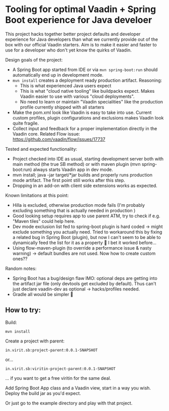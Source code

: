 # Tooling for optimal Vaadin + Spring Boot experience for Java develoer

This project hacks together better project defaults and developer experience for Java developers than what we currently provide out of the box with our official Vaadin starters. Aim is to make it easier and faster to use for a developer who don't yet know the quirks of Vaadin.

Design goals of the project:

 * A Spring Boot app started from IDE or via `mvn spring-boot:run` should automatically end up in development mode.
 * `mvn install` creates a deployment ready production artifact. Reasoning:
   * This is what experienced Java users expect
   * This is what "cloud native tooling" like buildpacks expect. Makes Vaadin easier to use with various "cloud deployments".
   * No need to learn or maintain "Vaadin specialities" like the production profile currently shipped with all  starters
 * Make the pom.xml look like Vaadin is easy to take into use. Current custom profiles, plugin configurations and exclusions makes Vaadin look quite fragile.
 * Collect input and feedback for a proper implementation directly in the Vaadin core. Related Flow issue: https://github.com/vaadin/flow/issues/17737

Tested and expected functionality:

* Project checked into IDE as usual, starting development server both with main method (the true SB method) or with maven plugin (mvn spring-boot:run) always starts Vaadin app in dev mode.
* mvn install; java -jar target/*jar builds and properly runs production mode artifact. The first point still works after this step.
* Dropping in an add-on with client side extensions works as expected. 

Known limitations at this point:

 * Hilla is excluded, otherwise production mode fails (I'm probably excluding something that is actually needed in production )
 * Good looking setup requires app to use parent ATM, try to check if e.g.  "Maven tiles" could help here.
 * Dev mode exclusion list fed to spring-boot plugin is hard coded -> might exclude something you actually need. Tried to workaround this by fixing a related bug in Spring Boot (plugin), but now I can't seem to be able to dynamically feed the list for it as a property 😬 I bet it worked before...
 * Using flow-maven-plugin (to override a performance issue & nasty warning) -> default bundles are not used. Now how to create custom ones??

Random notes:

 * Spring Boot has a bug/design flaw IMO: optional deps are getting into the artifact jar file (only devtools get excluded by default). Thus can't just declare vaadin-dev as optional -> hacks/profiles needed.
 * Gradle all would be simpler 🤪

## How to try:

Build:

    mvn install

Create a project with parent:

    in.virit.sb:project-parent:0.0.1-SNAPSHOT

or...

    in.virit.sb:viritin-project-parent:0.0.1-SNAPSHOT

... if you want to get a free viritin for the same deal.

Add Spring Boot App class and a Vaadin view, start in a way you wish. Deploy the build jar as you'd expect.

Or just go to the example directory and play with that project.
